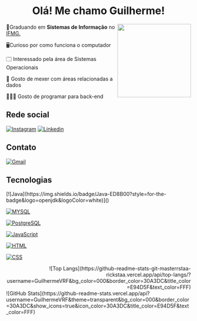 <h1 align="center">Olá! Me chamo Guilherme!</h1>

<div>
<img src="https://github.com/GuilhermeVRF/GuilhermeVRF/assets/98266333/86376d22-cbde-4c69-9143-3370ad36e6ec"  height = "200px" width="auto" align="right"/>

<p align="left">📜Graduando em <b>Sistemas de Informação</b> no <a href= "https://www.ifmg.edu.br/ourobranco/nossos-cursos/graduacao-6/sistemas-de-informacao">IFMG.</a>

  🖥️Curioso por como funciona o computador 
  
  🗔 Interessado pela área de Sistemas Operacionais 
  
  💾 Gosto de mexer com áreas relacionadas a dados
  
  👨🏻‍💻 Gosto de programar para back-end
  
</p>
</div>
<h2>Rede social</h2>

[![Instagram](https://img.shields.io/badge/Instagram-E4405F?style=for-the-badge&logo=instagram&logoColor=white)](https://www.instagram.com/GuilhermeVRF_)
[![Linkedin](https://img.shields.io/badge/LinkedIn-0077B5?style=for-the-badge&logo=linkedin&logoColor=white)](https://www.linkedin.com/in/guilherme-victor-rodrigues-de-figueir%C3%AAdo-221030269/) 

<h2>Contato</h2>

[![Gmail](https://img.shields.io/badge/Gmail-D14836?style=for-the-badge&logo=gmail&logoColor=white)](https://www.instagram.com/GuilhermeVRF_)

<h2>Tecnologias</h2>
<div align="left">
[![Java](https://img.shields.io/badge/Java-ED8B00?style=for-the-badge&logo=openjdk&logoColor=white)]()
  
[![MYSQL](https://img.shields.io/badge/MySQL-00000F?style=for-the-badge&logo=mysql&logoColor=white)]()

[![PostgreSQL](https://img.shields.io/badge/PostgreSQL-316192?style=for-the-badge&logo=postgresql&logoColor=white)]()

[![JavaScript](https://img.shields.io/badge/JavaScript-323330?style=for-the-badge&logo=javascript&logoColor=F7DF1E)]()

[![HTML](https://img.shields.io/badge/HTML5-E34F26?style=for-the-badge&logo=html5&logoColor=white)]()

[![CSS](https://img.shields.io/badge/CSS3-1572B6?style=for-the-badge&logo=css3&logoColor=white)]()

</div>

<div align="right">
![Top Langs](https://github-readme-stats-git-masterrstaa-rickstaa.vercel.app/api/top-langs/?username=GuilhermeVRF&bg_color=000&border_color=30A3DC&title_color=E94D5F&text_color=FFF)
</div>
![GitHub Stats](https://github-readme-stats.vercel.app/api?username=GuilhermeVRF&theme=transparent&bg_color=000&border_color=30A3DC&show_icons=true&icon_color=30A3DC&title_color=E94D5F&text_color=FFF)



